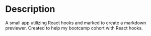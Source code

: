 # Description

A small app utilizing React hooks and marked to create a markdown previewer. Created to help my bootcamp cohort with React hooks.
